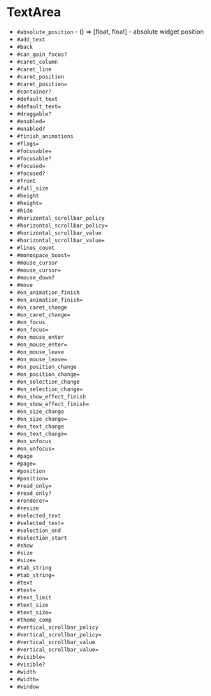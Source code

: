 TextArea
===
- `#absolute_position` - () => [float, float] - absolute widget position
- `#add_text`
- `#back`
- `#can_gain_focus?`
- `#caret_column`
- `#caret_line`
- `#caret_position`
- `#caret_position=`
- `#container?`
- `#default_text`
- `#default_text=`
- `#draggable?`
- `#enabled=`
- `#enabled?`
- `#finish_animations`
- `#flags=`
- `#focusable=`
- `#focusable?`
- `#focused=`
- `#focused?`
- `#front`
- `#full_size`
- `#height`
- `#height=`
- `#hide`
- `#horizontal_scrollbar_policy`
- `#horizontal_scrollbar_policy=`
- `#horizontal_scrollbar_value`
- `#horizontal_scrollbar_value=`
- `#lines_count`
- `#monospace_boost=`
- `#mouse_cursor`
- `#mouse_cursor=`
- `#mouse_down?`
- `#move`
- `#on_animation_finish`
- `#on_animation_finish=`
- `#on_caret_change`
- `#on_caret_change=`
- `#on_focus`
- `#on_focus=`
- `#on_mouse_enter`
- `#on_mouse_enter=`
- `#on_mouse_leave`
- `#on_mouse_leave=`
- `#on_position_change`
- `#on_position_change=`
- `#on_selection_change`
- `#on_selection_change=`
- `#on_show_effect_finish`
- `#on_show_effect_finish=`
- `#on_size_change`
- `#on_size_change=`
- `#on_text_change`
- `#on_text_change=`
- `#on_unfocus`
- `#on_unfocus=`
- `#page`
- `#page=`
- `#position`
- `#position=`
- `#read_only=`
- `#read_only?`
- `#renderer=`
- `#resize`
- `#selected_text`
- `#selected_text=`
- `#selection_end`
- `#selection_start`
- `#show`
- `#size`
- `#size=`
- `#tab_string`
- `#tab_string=`
- `#text`
- `#text=`
- `#text_limit`
- `#text_size`
- `#text_size=`
- `#theme_comp`
- `#vertical_scrollbar_policy`
- `#vertical_scrollbar_policy=`
- `#vertical_scrollbar_value`
- `#vertical_scrollbar_value=`
- `#visible=`
- `#visible?`
- `#width`
- `#width=`
- `#window`
